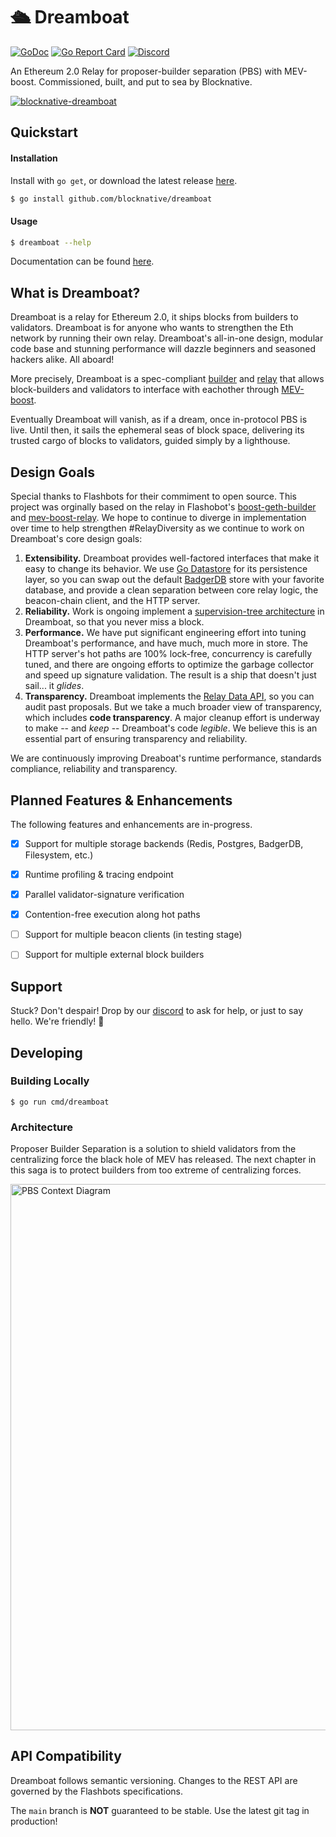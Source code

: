 

# 🛳️ Dreamboat 

[![GoDoc](https://godoc.org/github.com/blocknative/dreamboat?status.svg)](https://godoc.org/github.com/blocknative/dreamboat)
[![Go Report Card](https://goreportcard.com/badge/github.com/blocknative/dreamboat?style=flat-square)](https://goreportcard.com/report/github.com/blocknative/dreamboat)
[![Discord](https://img.shields.io/discord/542403978693050389?color=%237289da&label=discord&style=flat-square)](https://img.shields.io/discord/542403978693050389?color=%237289da&label=discord&style=flat-square)

An Ethereum 2.0 Relay for proposer-builder separation (PBS) with MEV-boost.  Commissioned, built, and put to sea by Blocknative.

[![blocknative-dreamboat](https://user-images.githubusercontent.com/9452561/189974883-6910dd5c-0f55-4aa6-87be-515c5930362e.png)](https://blocknative.com)

## Quickstart

#### Installation

Install with `go get`, or download the latest release [here](https://github.com/blocknative/dreamboat/releases/latest).

```bash
$ go install github.com/blocknative/dreamboat
```

#### Usage

```bash
$ dreamboat --help
```

Documentation can be found [here](https://docs.blocknative.com/mev-relay-instructions-for-ethereum-validators).

## What is Dreamboat?

Dreamboat is a relay for Ethereum 2.0, it ships blocks from builders to validators.  Dreamboat is for anyone who wants to strengthen the Eth network by running their own relay.  Dreamboat's all-in-one design, modular code base and stunning performance will dazzle beginners and seasoned hackers alike.  All aboard!

More precisely, Dreamboat is a spec-compliant [builder](https://github.com/ethereum/builder-specs) and [relay](https://flashbots.notion.site/Relay-API-Spec-5fb0819366954962bc02e81cb33840f5) that allows block-builders and validators to interface with eachother through [MEV-boost](https://github.com/flashbots/mev-boost).  

Eventually Dreamboat will vanish, as if a dream, once in-protocol PBS is live.  Until then, it sails the ephemeral seas of block space, delivering its trusted cargo of blocks to validators, guided simply by a lighthouse.

## Design Goals

Special thanks to Flashbots for their commiment to open source. This project was orginally based on the relay in Flashobot's [boost-geth-builder](https://github.com/flashbots/boost-geth-builder) and [mev-boost-relay](https://github.com/flashbots/mev-boost-relay).  We hope to continue to diverge in implementation over time to help strengthen #RelayDiversity as we continue to work on Dreamboat's core design goals:

1. **Extensibility.**  Dreamboat provides well-factored interfaces that make it easy to change its behavior.  We use [Go Datastore](https://pkg.go.dev/github.com/ipfs/go-datastore) for its persistence layer, so you can swap out the default [BadgerDB](https://github.com/dgraph-io/badger) store with your favorite database, and provide a clean separation between core relay logic, the beacon-chain client, and the HTTP server.
2. **Reliability.** Work is ongoing implement a [supervision-tree architecture](https://ferd.ca/the-zen-of-erlang.html) in Dreamboat, so that you never miss a block.
3. **Performance.** We have put significant engineering effort into tuning Dreamboat's performance, and have much, much more in store.  The HTTP server's hot paths are 100% lock-free, concurrency is carefully tuned, and there are ongoing efforts to optimize the garbage collector and speed up signature validation.  The result is a ship that doesn't just sail... it *glides*.
4. **Transparency.**  Dreamboat implements the [Relay Data API](https://flashbots.notion.site/Relay-API-Spec-5fb0819366954962bc02e81cb33840f5#38a21c8a40e64970904500eb7b373ea5), so you can audit past proposals.  But we take a much broader view of transparency, which includes **code transparency**.  A major cleanup effort is underway to make -- and *keep* -- Dreamboat's code *legible*.  We believe this is an essential part of ensuring transparency and reliability.

We are continuously improving Dreaboat's runtime performance, standards compliance, reliability and transparency.

## Planned Features & Enhancements

The following features and enhancements are in-progress.

- [x] Support for multiple storage backends (Redis, Postgres, BadgerDB, Filesystem, etc.)
- [x] Runtime profiling & tracing endpoint
- [x] Parallel validator-signature verification
- [x] Contention-free execution along hot paths
- [ ] Support for multiple beacon clients (in testing stage)
- [ ] Support for multiple external block builders


## Support

Stuck?  Don't despair!  Drop by our [discord](https://discord.com/invite/KZaBVME) to ask for help, or just to say hello. We're friendly! 👋


## Developing

### Building Locally

```
$ go run cmd/dreamboat
```


### Architecture

Proposer Builder Separation is a solution to shield validators from the centralizing force the black hole of MEV has released. The next chapter in this saga is to protect builders from too extreme of centralizing forces.

<img width="874" alt="PBS Context Diagram" src="https://user-images.githubusercontent.com/22778355/188292682-421dee2e-b11c-46ca-af08-7f6c0e0d665e.png">

## API Compatibility

Dreamboat follows semantic versioning.  Changes to the REST API are governed by the Flashbots specifications.

The `main` branch is **NOT** guaranteed to be stable.  Use the latest git tag in production!
